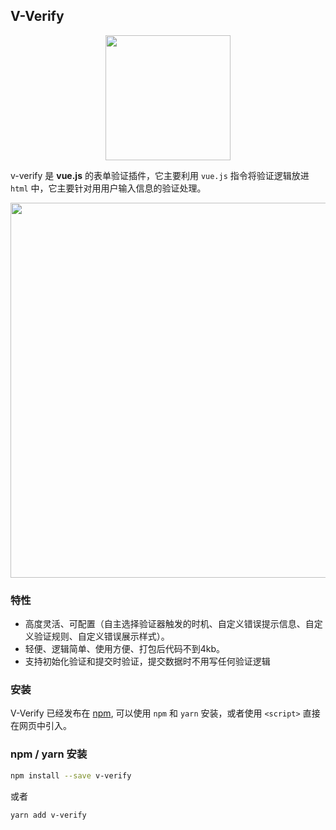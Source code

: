 
## V-Verify

<p align="center">
  <a href="https://joinyi.github.io/v-verify/" target="_blank">
    <img width="200" src="http://owgk3x2u9.bkt.clouddn.com/v-verify.svg" />
  </a>
</p>

v-verify 是 **vue.js** 的表单验证插件，它主要利用 `vue.js` 指令将验证逻辑放进 `html` 中，它主要针对用用户输入信息的验证处理。

<img width="600" src="http://owgk3x2u9.bkt.clouddn.com/v-verify.jpg">

### 特性

- 高度灵活、可配置（自主选择验证器触发的时机、自定义错误提示信息、自定义验证规则、自定义错误展示样式）。
- 轻便、逻辑简单、使用方便、打包后代码不到4kb。
- 支持初始化验证和提交时验证，提交数据时不用写任何验证逻辑

### 安装

V-Verify 已经发布在 [npm](https://www.npmjs.com/package/v-verify), 可以使用 `npm` 和 `yarn` 安装，或者使用 `<script>` 直接在网页中引入。

### npm / yarn 安装

```bash
npm install --save v-verify

```

或者

```bash
yarn add v-verify

```
